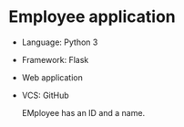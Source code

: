 # Employee application

* Language: Python 3
* Framework: Flask
* Web application
* VCS: GitHub

  EMployee has an ID and a name.
